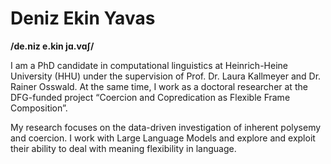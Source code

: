 

# Deniz Ekin Yavas
**/de.niz e.kin jɑ.vɑʃ/**

I am a PhD candidate in computational linguistics at Heinrich-Heine University (HHU) under the supervision of Prof. Dr. Laura Kallmeyer and Dr. Rainer Osswald. At the same time, I work as a doctoral researcher at the DFG-funded project “Coercion and Copredication as Flexible Frame Composition”.

My research focuses on the data-driven investigation of inherent polysemy and coercion. I work with Large Language Models and explore and exploit their ability to deal with meaning flexibility in language.
